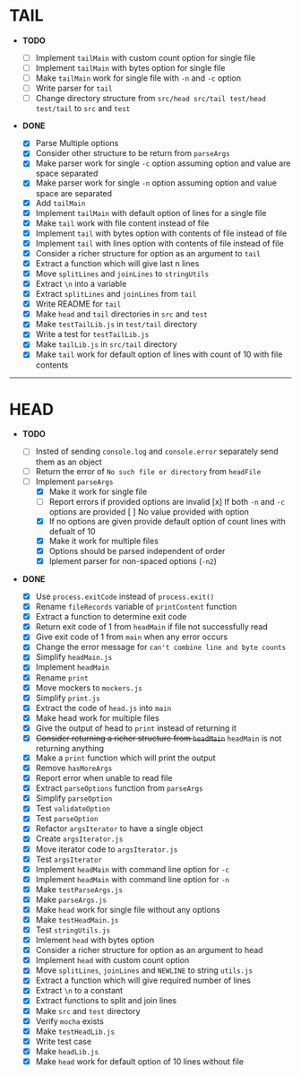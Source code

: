 # TAIL 

- **TODO**

  - [ ] Implement `tailMain` with custom count option for single file
  - [ ] Implement `tailMain` with bytes option for single file
  - [ ] Make `tailMain` work for single file with `-n` and `-c` option
  - [ ] Write parser for `tail`
  - [ ] Change directory structure from `src/head src/tail test/head test/tail` to `src` and `test`

- **DONE**
  - [x] Parse Multiple options
  - [x] Consider other structure to be return from `parseArgs`
  - [x] Make parser work for single `-c` option assuming option and value are space separated
  - [x] Make parser work for single `-n` option assuming option and value space are separated
  - [x] Add `tailMain`
  - [x] Implement `tailMain` with default option of lines for a single file
  - [x] Make `tail` work with file content instead of file
  - [x] Implement `tail` with bytes option with contents of file instead of file
  - [x] Implement `tail` with lines option with contents of file instead of file
  - [x] Consider a richer structure for option as an argument to `tail`
  - [x] Extract a function which will give last n lines
  - [x] Move `splitLines` and `joinLines` to `stringUtils`
  - [x] Extract `\n` into a variable
  - [x] Extract `splitLines` and `joinLines` from `tail`
  - [x] Write README for `tail`
  - [x] Make `head` and `tail` directories in `src` and `test`
  - [x] Make `testTailLib.js` in `test/tail` directory
  - [x] Write a test for `testTailLib.js`
  - [x] Make `tailLib.js` in `src/tail` directory
  - [x] Make `tail` work for default option of lines with count of 10 with file contents

---

# HEAD

- **TODO**

  - [ ] Insted of sending `console.log` and `console.error` separately send them as an object
  - [ ] Return the error of `No such file or directory` from `headFile`
  - [ ] Implement `parseArgs`
    - [x] Make it work for single file
    - [ ] Report errors if provided options are invalid
        [x] If both `-n` and `-c` options are provided
        [ ] No value provided with option
    - [x] If no options are given provide default option of count lines with defualt of 10
    - [x] Make it work for multiple files
    - [x] Options should be parsed independent of order
    - [x] Iplement parser for non-spaced options (`-n2`)

- **DONE**

  - [x] Use `process.exitCode` instead of `process.exit()`
  - [x] Rename `fileRecords` variable of `printContent` function
  - [x] Extract a function to determine exit code
  - [x] Return exit code of 1 from `headMain` if file not successfully read
  - [x] Give exit code of 1 from `main` when any error occurs
  - [x] Change the error message for `can't combine line and byte counts`
  - [x] Simplify `headMain.js`
  - [x] Implement `headMain`
  - [x] Rename `print`
  - [x] Move mockers to `mockers.js`
  - [x] Simplify `print.js`
  - [x] Extract the code of `head.js` into `main`
  - [x] Make head work for multiple files
  - [x] Give the output of head to `print` instead of returning it
  - [x] ~~Consider returning a richer structure from `headMain`~~ `headMain` is not returning anything
  - [x] Make a `print` function which will print the output
  - [x] Remove `hasMoreArgs`
  - [x] Report error when unable to read file
  - [x] Extract `parseOptions` function from `parseArgs`
  - [x] Simplify `parseOption`
  - [x] Test `validateOption`
  - [x] Test `parseOption`
  - [x] Refactor `argsIterator` to have a single object
  - [x] Create `argsIterator.js`
  - [x] Move iterator code to `argsIterator.js`
  - [x] Test `argsIterator`
  - [x] Implement `headMain` with command line option for `-c`
  - [x] Implement `headMain` with command line option for `-n`
  - [x] Make `testParseArgs.js`
  - [x] Make `parseArgs.js`
  - [x] Make `head` work for single file without any options
  - [x] Make `testHeadMain.js`
  - [x] Test `stringUtils.js`
  - [x] Imlement `head` with bytes option
  - [x] Consider a richer structure for option as an argument to head
  - [x] Implement `head` with custom count option
  - [x] Move `splitLines`, `joinLines` and `NEWLINE` to string `utils.js`
  - [x] Extract a function which will give required number of lines
  - [x] Extract `\n` to a constant
  - [x] Extract functions to split and join lines
  - [x] Make `src` and `test` directory 
  - [x] Verify `mocha` exists
  - [x] Make `testHeadLib.js`
  - [x] Write test case
  - [x] Make `headLib.js`
  - [x] Make `head` work for default option of 10 lines without file
